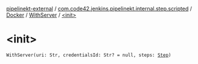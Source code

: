 [pipelinekt-external](../../../index.md) / [com.code42.jenkins.pipelinekt.internal.step.scripted](../../index.md) / [Docker](../index.md) / [WithServer](index.md) / [&lt;init&gt;](./-init-.md)

# &lt;init&gt;

`WithServer(uri: Str, credentialsId: Str? = null, steps: `[`Step`](../../../com.code42.jenkins.pipelinekt.core.step/-step/index.md)`)`